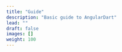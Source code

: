 ```yaml
---
title: "Guide"
description: "Basic guide to AngularDart"
lead: ""
draft: false
images: []
weight: 100
---
```

